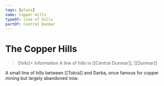 ```yaml
---
tags: [place]
name: Copper Hills
typeOf: line of hills
partOf: Central Dunmar
---
```

# The Copper Hills
>[!info]+ Information
> A  line of hills in [[Central Dunmar]], [[Dunmar]]

A small line of hills between [[Tokra]] and Darba, once famous for copper mining but largely abandoned now. 

